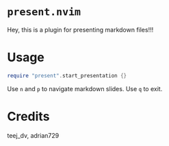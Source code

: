 # `present.nvim`

Hey, this is a plugin for presenting markdown files!!!

# Usage

```lua
require "present".start_presentation {}
```

Use `n` and `p` to navigate markdown slides.
Use `q` to exit.

# Credits

teej_dv, adrian729
